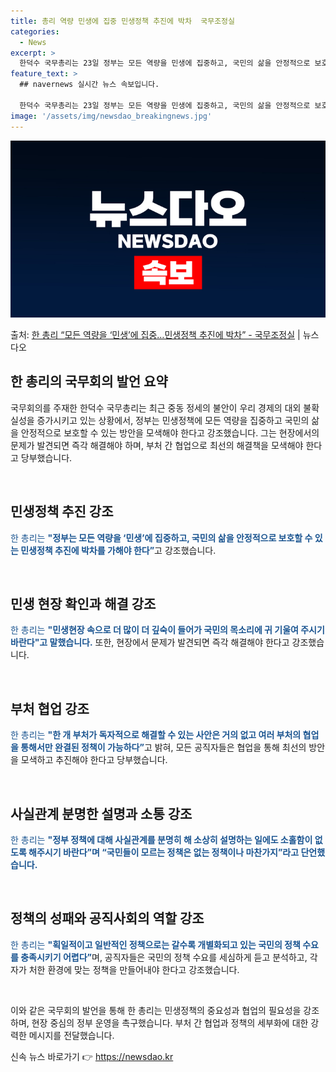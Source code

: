```yaml
---
title: 총리 역량 민생에 집중 민생정책 추진에 박차  국무조정실
categories:
  - News
excerpt: >
  한덕수 국무총리는 23일 정부는 모든 역량을 민생에 집중하고, 국민의 삶을 안정적으로 보호할 수 있는 민생정…
feature_text: >
  ## navernews 실시간 뉴스 속보입니다.

  한덕수 국무총리는 23일 정부는 모든 역량을 민생에 집중하고, 국민의 삶을 안정적으로 보호할 수 있는 민생정…
image: '/assets/img/newsdao_breakingnews.jpg'
---
```


![뉴스다오 속보](/assets/img/newsdao_breakingnews.jpg)

<p>출처: <a href="https://newsdao.kr/3652" rel="dofollow">한 총리 “모든 역량을 ‘민생’에 집중…민생정책 추진에 박차” - 국무조정실</a> | 뉴스다오</p>

<h2 data-ke-size="size26">한 총리의 국무회의 발언 요약</h2>
국무회의를 주재한 한덕수 국무총리는 최근 중동 정세의 불안이 우리 경제의 대외 불확실성을 증가시키고 있는 상황에서, 정부는 민생정책에 모든 역량을 집중하고 국민의 삶을 안정적으로 보호할 수 있는 방안을 모색해야 한다고 강조했습니다. 그는 현장에서의 문제가 발견되면 즉각 해결해야 하며, 부처 간 협업으로 최선의 해결책을 모색해야 한다고 당부했습니다.

<p data-ke-size="size16">&nbsp;</p>

<h2 data-ke-size="size26">민생정책 추진 강조</h2>
<span style="color: #1a5490;">한 총리는 </span><b><span style="color: #1a5490;">"정부는 모든 역량을 ‘민생’에 집중하고, 국민의 삶을 안정적으로 보호할 수 있는 민생정책 추진에 박차를 가해야 한다”</span></b>고 강조했습니다.

<p data-ke-size="size16">&nbsp;</p>

<h2 data-ke-size="size26">민생 현장 확인과 해결 강조</h2>
<span style="color: #1a5490;">한 총리는 </span><b><span style="color: #1a5490;">"민생현장 속으로 더 많이 더 깊숙이 들어가 국민의 목소리에 귀 기울여 주시기 바란다"고 말했습니다.</span></b> 또한, 현장에서 문제가 발견되면 즉각 해결해야 한다고 강조했습니다.

<p data-ke-size="size16">&nbsp;</p>

<h2 data-ke-size="size26">부처 협업 강조</h2>
<span style="color: #1a5490;">한 총리는 </span><b><span style="color: #1a5490;">"한 개 부처가 독자적으로 해결할 수 있는 사안은 거의 없고 여러 부처의 협업을 통해서만 완결된 정책이 가능하다”</span></b>고 밝혀, 모든 공직자들은 협업을 통해 최선의 방안을 모색하고 추진해야 한다고 당부했습니다.

<p data-ke-size="size16">&nbsp;</p>

<h2 data-ke-size="size26">사실관계 분명한 설명과 소통 강조</h2>
<span style="color: #1a5490;">한 총리는 </span><b><span style="color: #1a5490;">"정부 정책에 대해 사실관계를 분명히 해 소상히 설명하는 일에도 소홀함이 없도록 해주시기 바란다”며 “국민들이 모르는 정책은 없는 정책이나 마찬가지”라고 단언했습니다.</span></b>

<p data-ke-size="size16">&nbsp;</p>

<h2 data-ke-size="size26">정책의 성패와 공직사회의 역할 강조</h2>
<span style="color: #1a5490;">한 총리는</span> <b><span style="color: #1a5490;">"획일적이고 일반적인 정책으로는 갈수록 개별화되고 있는 국민의 정책 수요를 충족시키기 어렵다”</span></b>며, 공직자들은 국민의 정책 수요를 세심하게 듣고 분석하고, 각자가 처한 환경에 맞는 정책을 만들어내야 한다고 강조했습니다.

<p data-ke-size="size16">&nbsp;</p>

이와 같은 국무회의 발언을 통해 한 총리는 민생정책의 중요성과 협업의 필요성을 강조하며, 현장 중심의 정부 운영을 촉구했습니다. 부처 간 협업과 정책의 세부화에 대한 강력한 메시지를 전달했습니다. 

신속 뉴스 바로가기 👉 <a href="https://newsdao.kr" rel="dofollow">https://newsdao.kr</a>


